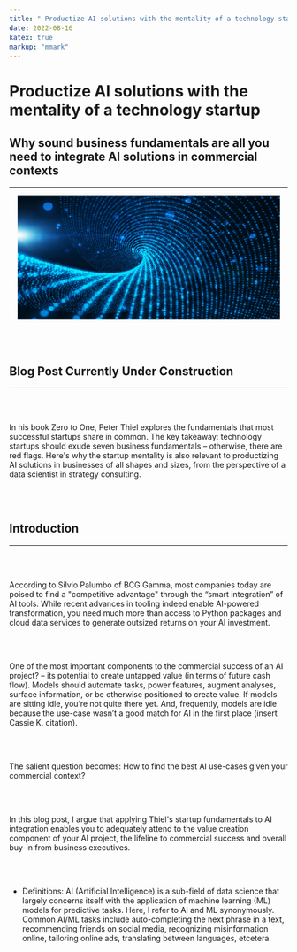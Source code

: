 ```yaml
---
title: " Productize AI solutions with the mentality of a technology startup."
date: 2022-08-16
katex: true
markup: "mmark"
---
```

# Productize AI solutions with the mentality of a technology startup

## Why sound business fundamentals are all you need to integrate AI solutions in commercial contexts
---

<p align="center"> <img src="/posts/blog_AI_image_2.jpeg"/ width = "475" height = "225"> </p>

<br><br>

## Blog Post Currently Under Construction 

---

<br><br>

In his book Zero to One, Peter Thiel explores the fundamentals that most successful startups share in common. The key takeaway: technology startups should exude seven business fundamentals – otherwise, there are red flags. Here's why the startup mentality is also relevant to productizing AI solutions in businesses of all shapes and sizes, from the perspective of a data scientist in strategy consulting.

<br><br>

## Introduction
---

<br><br>

According to Silvio Palumbo of BCG Gamma, most companies today are poised to find a "competitive advantage" through the “smart integration” of AI tools. While recent advances in tooling indeed enable AI-powered transformation, you need much more than access to Python packages and cloud data services to generate outsized returns on your AI investment.  

<br><br>


One of the most important components to the commercial success of an AI project? – its potential to create untapped value (in terms of future cash flow). Models should automate tasks, power features, augment analyses, surface information, or be otherwise positioned to create value. If models are sitting idle, you’re not quite there yet. And, frequently, models are idle because the use-case wasn’t a good match for AI in the first place (insert Cassie K. citation). 

<br><br>

The salient question becomes: How to find the best AI use-cases given your commercial context? 

<br><br>

In this blog post, I argue that applying Thiel's startup fundamentals to AI integration enables you to adequately attend to the value creation component of your AI project, the lifeline to commercial success and overall buy-in from business executives.

<br><br>

* Definitions: AI (Artificial Intelligence) is a sub-field of data science that largely concerns itself with the application of machine learning (ML) models for predictive tasks. Here, I refer to AI and ML synonymously. Common AI/ML tasks include auto-completing the next phrase in a text, recommending friends on social media, recognizing misinformation online, tailoring online ads, translating between languages, etcetera.

